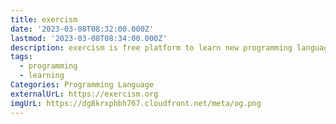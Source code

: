```yaml
---
title: exercism
date: '2023-03-08T08:32:00.000Z'
lastmod: '2023-03-08T08:34:00.000Z'
description: exercism is free platform to learn new programming language
tags:
  - programming
  - learning
Categories: Programming Language
externalUrL: https://exercism.org
imgUrL: https://dg8krxphbh767.cloudfront.net/meta/og.png
---
```

